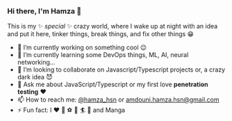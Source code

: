 ### Hi there, I'm Hamza 👋


This is my ✨ _special_ ✨ crazy world, where I wake up at night with an idea and put it here, tinker things, break things, and fix other things :grin:

- 🔭 I’m currently working on something cool 😉
- 🌱 I’m currently learning some DevOps things, ML, AI, neural networking... 
- 👯 I’m looking to collaborate on Javascript/Typescript projects or, a crazy dark idea :smiling_imp:
- 💬 Ask me about JavaScript/Typescript or my first love **penetration testing** :heart:
- 📫 How to reach me: [@hamza_hsn](https://twitter.com/hamza_hsn) or amdouni.hamza.hsn@gmail.com
- ⚡ Fun fact: I :heart: :dog: :soccer: :basketball: :surfer: :boxing_glove: and Manga



